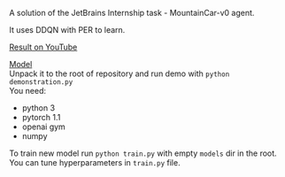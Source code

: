 A solution of the JetBrains Internship task - MountainCar-v0 agent.

It uses DDQN with PER to learn.

[Result on YouTube](https://youtu.be/DWDwCWttz7I)

[Model](https://drive.google.com/file/d/1W94gzB5P_3RjRowVIKlIWxrsKQqqtFB2/view?usp=sharing)  
Unpack it to the root of repository and run demo with `python demonstration.py`   
You need:
* python 3
* pytorch 1.1
* openai gym
* numpy

To train new model run `python train.py` with empty `models` dir in the root. You can tune hyperparameters in `train.py` file.